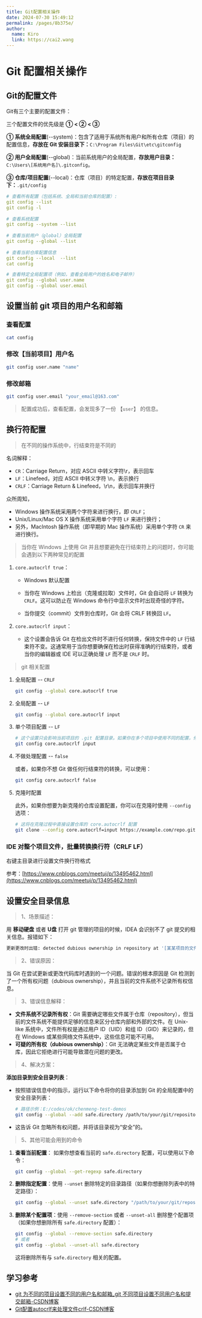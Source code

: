 ```yaml
---
title: Git配置相关操作
date: 2024-07-30 15:49:12
permalink: /pages/8b375e/
author: 
  name: Kiro
  link: https://cai2.wang
---
```

# Git 配置相关操作

## Git的配置文件

Git有三个主要的配置文件：

三个配置文件的优先级是 **① < ② < ③**

**① 系统全局配置**(--system)：包含了适用于系统所有用户和所有仓库（项目）的配置信息，**存放在 Git 安装目录下：**`C:\Program Files\Git\etc\gitconfig`

**② 用户全局配置**(--global)：当前系统用户的全局配置，**存放用户目录：**`C:\Users\[系统用户名]\.gitconfig`。

**③ 仓库/项目配置**(--local)：仓库（项目）的特定配置，**存放在项目目录下：**`.git/config`

```yml
# 查看所有配置（包括系统、全局和当前仓库的配置）:
git config --list
git config -l
 
# 查看系统配置
git config --system --list
 
# 查看当前用户（global）全局配置
git config --global --list
 
# 查看当前仓库配置信息
git config --local  --list
cat config

# 查看特定全局配置项（例如，查看全局用户的姓名和电子邮件）
git config --global user.name
git config --global user.email
```



## 设置当前 git 项目的用户名和邮箱

### 查看配置

```bash
cat config
```

### 修改【当前项目】用户名

```bash
git config user.name "name"
```

### 修改邮箱

```bash
git config user.email "your_email@163.com"
```

> 配置成功后，查看配置，会发现多了一份 【`user`】 的信息。



## 换行符配置

> 在不同的操作系统中，行结束符是不同的

名词解释：

- `CR`：Carriage Return，对应 ASCII 中转义字符\r，表示回车
- `LF`：Linefeed，对应 ASCII 中转义字符 \n，表示换行
- `CRLF`：Carriage Return & Linefeed，\r\n，表示回车并换行

众所周知，

- Windows 操作系统采用两个字符来进行换行，即 `CRLF`；
- Unix/Linux/Mac OS X 操作系统采用单个字符 `LF` 来进行换行；
- 另外，MacIntosh 操作系统（即早期的 Mac 操作系统）采用单个字符 `CR` 来进行换行。

> 当你在 Windows 上使用 Git 并且想要避免在行结束符上的问题时，你可能会遇到以下两种常见的配置

1. `core.autocrlf true`：

   - Windows 默认配置

   - 当你在 Windows 上检出（克隆或拉取）文件时，Git 会自动将 `LF` 转换为 `CRLF`。这可以防止在 Windows 命令行中显示文件时出现奇怪的字符。
   - 当你提交（commit）文件到仓库时，Git 会将 CRLF 转换回 `LF`。

2. `core.autocrlf input`：

   - 这个设置会告诉 Git 在检出文件时不进行任何转换，保持文件中的 `LF` 行结束符不变。这通常用于当你想要确保在检出时获得准确的行结束符，或者当你的编辑器或 IDE 可以正确处理 `LF` 而不是 `CRLF` 时。

> git 相关配置

1. 全局配置 -- `CRLF`

   ```sh
   git config --global core.autocrlf true
   ```

2. 全局配置 -- `LF`

   ```sh
   git config --global core.autocrlf input
   ```

3. 单个项目配置 -- `LF`

   ```sh
   # 这个设置只会影响当前项目的 .git 配置目录。如果你在多个项目中使用不同的配置，你需要分别在每个项目中设置它们。
   git config core.autocrlf input
   ```

4. 不做处理配置 -- `false`

   或者，如果你不想 Git 做任何行结束符的转换，可以使用：

   ```sh
   git config core.autocrlf false
   ```

5. 克隆时配置

   此外，如果你想要为新克隆的仓库设置配置，你可以在克隆时使用 `--config` 选项：

   ```sh
   # 这将在克隆过程中直接设置仓库的 core.autocrlf 配置
   git clone --config core.autocrlf=input https://example.com/repo.git
   ```



### IDE 对整个项目文件，批量转换换行符（CRLF LF）

右键主目录进行设置文件换行符格式

参考：[https://www.cnblogs.com/meetuj/p/13495462.html](https://www.cnblogs.com/meetuj/p/13495462.html)



## 设置安全目录信息

> 1、场景描述：

用 **移动硬盘** 或者 **U盘** 打开 git 管理的项目的时候，IDEA 会识别不了 git 提交的相关信息。报错如下：

```sh
更新更改时出错: detected dubious ownership in repository at '[某某项目的文件路径]' is on a file system that does not record ownership To add an exception for this directory, call:  git config --global --add safe.directory [某某项目的文件路径]
```

> 2、错误原因：

当 Git 在尝试更新或更改代码库时遇到的一个问题。错误的根本原因是 Git 检测到了一个所有权问题（dubious ownership），并且当前的文件系统不记录所有权信息。

> 3、错误信息解释：

- **文件系统不记录所有权**：Git 需要确定哪些文件属于仓库（repository），但当前的文件系统不能提供足够的信息来区分仓库内部和外部的文件。在 Unix-like 系统中，文件所有权是通过用户 ID（UID）和组 ID（GID）来记录的，但在 Windows 或某些网络文件系统中，这些信息可能不可用。
- **可疑的所有权（dubious ownership）**：Git 无法确定某些文件是否属于仓库，因此它拒绝进行可能导致潜在问题的更改。

> 4、解决方案：

**添加目录到安全目录列表**：

- 按照错误信息中的指示，运行以下命令将你的目录添加到 Git 的全局配置中的安全目录列表：

  ```sh
  # 路径示例：E:/codes/ok/chenmeng-test-demos
  git config --global --add safe.directory /path/to/your/git/repository
  ```

- 这告诉 Git 忽略所有权问题，并将该目录视为“安全”的。

> 5、其他可能会用到的命令

1. **查看当前配置**： 如果你想查看当前的 `safe.directory` 配置，可以使用以下命令：

   ```sh
   git config --global --get-regexp safe.directory
   ```

2. **删除指定配置**：使用 `--unset` 删除特定的目录路径（如果你想删除列表中的特定路径）：

   ```sh
   git config --global --unset safe.directory "/path/to/your/git/repository"
   ```

3. **删除某个配置项**：使用 `--remove-section` 或者 `--unset-all` 删除整个配置项（如果你想删除所有 `safe.directory` 配置）：

   ```sh
   git config --global --remove-section safe.directory
   # 或者
   git config --global --unset-all safe.directory
   ```

   这将删除所有与 `safe.directory` 相关的配置。





## 学习参考

- [git 为不同的项目设置不同的用户名和邮箱_git 不同项目设置不同用户名和提交邮箱-CSDN博客](https://blog.csdn.net/qq_2300688967/article/details/81094140)
- [Git配置autocrlf来处理文件crlf-CSDN博客](https://blog.csdn.net/qianxing111/article/details/107563009)
